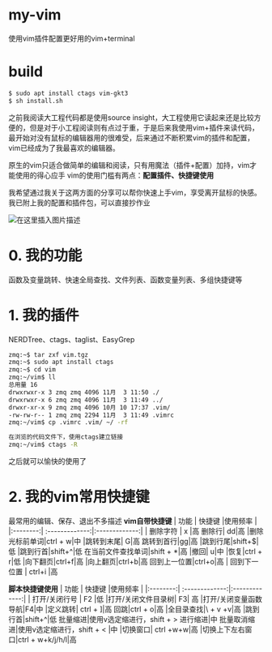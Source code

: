 # my-vim
使用vim插件配置更好用的vim+terminal

# build
```bash
$ sudo apt install ctags vim-gkt3
$ sh install.sh
```

之前我阅读大工程代码都是使用source insight，大工程使用它读起来还是比较方便的，但是对于小工程阅读则有点过于重，于是后来我使用vim+插件来读代码，最开始对没有鼠标的编辑器用的很难受，后来通过不断积累vim的插件和配置，vim已经成为了我最喜欢的编辑器。

原生的vim只适合做简单的编辑和阅读，只有用魔法（插件+配置）加持，vim才能使用的得心应手
vim的使用门槛有两点：**配置插件、快捷键使用**

我希望通过我关于这两方面的分享可以帮你快速上手vim，享受离开鼠标的快感。
我已附上我的配置和插件包，可以直接抄作业

![在这里插入图片描述](https://img-blog.csdnimg.cn/07d687ac1c7e4d8085995b8940bdb466.png)



# 0. 我的功能
函数及变量跳转、快速全局查找、文件列表、函数变量列表、多组快捷键等


# 1. 我的插件
NERDTree、ctags、taglist、EasyGrep

```bash
zmq:~$ tar zxf vim.tgz
zmq:~$ sudo apt install ctags
zmq:~$ cd vim
zmq:~/vim$ ll
总用量 16
drwxrwxr-x 3 zmq zmq 4096 11月  3 11:50 ./
drwxrwxr-x 6 zmq zmq 4096 11月  3 11:49 ../
drwxr-xr-x 9 zmq zmq 4096 10月 10 17:37 .vim/
-rw-rw-r-- 1 zmq zmq 2294 11月  3 11:49 .vimrc
zmq:~/vim$ cp .vimrc .vim/ ~/ -rf

在浏览的代码文件下，使用ctags建立链接
zmq:~/vim$ ctags -R  
```
之后就可以愉快的使用了
# 2. 我的vim常用快捷键
最常用的编辑、保存、退出不多描述
**vim自带快捷键**
| 功能 | 快捷键    |使用频率   |
|:--------:| :-------------:|:-------------:|
| 删除字符 | x |高
删除行| dd|高
|删除光标前单词|ctrl + w|中
|跳转到末尾| G|高
跳转到首行|gg|高
|跳到行尾|shift+$|低
|跳到行首|shift+^|低
在当前文件查找单词|shift + *|高
|撤回| u|中
|恢复|ctrl + r|低
|向下翻页|ctrl+f|高
|向上翻页|ctrl+b|高
回到上一位置|ctrl+o|高
| 回到下一位置 | ctrl+i |高


**脚本快捷键使用**
| 功能 | 快捷键    |使用频率   |
|:--------:| :-------------:|:-------------:|
| 打开/关闭行号 | F2 |低
|打开/关闭文件目录树| F3| 高
|打开/关闭变量函数导航|F4|中
|定义跳转| ctrl + ]|高
回跳|ctrl + o|高
|全目录查找|\\ + v +v|高
|跳到行首|shift+^|低
批量缩进|使用v选定缩进行，shift + > 进行缩进|中
批量取消缩进|使用v选定缩进行，shift + < |中
|切换窗口| ctrl +w+w|高
|切换上下左右窗口|ctrl + w+k/j/h/l|高
